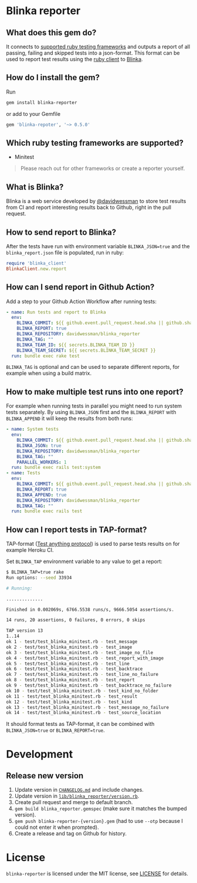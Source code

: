 # Blinka reporter

## What does this gem do?

It connects to [supported ruby testing frameworks](#which-ruby-testing-frameworks-are-supported) and outputs a report of all passing, failing and skipped tests into a json-format. This format can be used to report test results using the [ruby client](#how-to-send-report-to-blinka) to [Blinka](#what-is-blinka).

## How do I install the gem?

Run

```sh
gem install blinka-reporter
```

or add to your Gemfile

```ruby
gem 'blinka-repoter', '~> 0.5.0'
```

## Which ruby testing frameworks are supported?

- Minitest

> Please reach out for other frameworks or create a reporter yourself.

## What is Blinka?

Blinka is a web service developed by [@davidwessman](https://github.com/davidwessman) to store test results from CI and report interesting results back to Github, right in the pull request.

## How to send report to Blinka?

After the tests have run with environment variable `BLINKA_JSON=true` and the `blinka_report.json` file is populated, run in ruby:

```ruby
require 'blinka_client'
BlinkaClient.new.report
```

## How can I send report in Github Action?

Add a step to your Github Action Workflow after running tests:

```yaml
- name: Run tests and report to Blinka
  env:
    BLINKA_COMMIT: ${{ github.event.pull_request.head.sha || github.sha }}
    BLINKA_REPORT: true
    BLINKA_REPOSITORY: davidwessman/blinka_reporter
    BLINKA_TAG: ""
    BLINKA_TEAM_ID: ${{ secrets.BLINKA_TEAM_ID }}
    BLINKA_TEAM_SECRET: ${{ secrets.BLINKA_TEAM_SECRET }}
  run: bundle exec rake test
```

`BLINKA_TAG` is optional and can be used to separate different reports, for example when using a build matrix.

## How to make multiple test runs into one report?

For example when running tests in parallel you might need to run system tests separately.
By using `BLINKA_JSON` first and the `BLINKA_REPORT` with `BLINKA_APPEND` it will keep the results from both runs:

```yaml
- name: System tests
  env:
    BLINKA_COMMIT: ${{ github.event.pull_request.head.sha || github.sha }}
    BLINKA_JSON: true
    BLINKA_REPOSITORY: davidwessman/blinka_reporter
    BLINKA_TAG: ""
    PARALLEL_WORKERS: 1
  run: bundle exec rails test:system
- name: Tests
  env:
    BLINKA_COMMIT: ${{ github.event.pull_request.head.sha || github.sha }}
    BLINKA_REPORT: true
    BLINKA_APPEND: true
    BLINKA_REPOSITORY: davidwessman/blinka_reporter
    BLINKA_TAG: ""
  run: bundle exec rails test
```

## How can I report tests in TAP-format?

TAP-format ([Test anything protocol](https://testanything.org)) is used to parse tests results on for example Heroku CI.

Set `BLINKA_TAP` environment variable to any value to get a report:

```sh
$ BLINKA_TAP=true rake
Run options: --seed 33934

# Running:

..............

Finished in 0.002069s, 6766.5538 runs/s, 9666.5054 assertions/s.

14 runs, 20 assertions, 0 failures, 0 errors, 0 skips

TAP version 13
1..14
ok 1 - test/test_blinka_minitest.rb - test_message
ok 2 - test/test_blinka_minitest.rb - test_image
ok 3 - test/test_blinka_minitest.rb - test_image_no_file
ok 4 - test/test_blinka_minitest.rb - test_report_with_image
ok 5 - test/test_blinka_minitest.rb - test_line
ok 6 - test/test_blinka_minitest.rb - test_backtrace
ok 7 - test/test_blinka_minitest.rb - test_line_no_failure
ok 8 - test/test_blinka_minitest.rb - test_report
ok 9 - test/test_blinka_minitest.rb - test_backtrace_no_failure
ok 10 - test/test_blinka_minitest.rb - test_kind_no_folder
ok 11 - test/test_blinka_minitest.rb - test_result
ok 12 - test/test_blinka_minitest.rb - test_kind
ok 13 - test/test_blinka_minitest.rb - test_message_no_failure
ok 14 - test/test_blinka_minitest.rb - test_source_location
```

It should format tests as TAP-format, it can be combined with `BLINKA_JSON=true` or `BLINKA_REPORT=true`.

# Development

## Release new version

1. Update version in [`CHANGELOG.md`](./CHANGELOG.md) and include changes.
1. Update version in [`lib/blinka_reporter/version.rb`](./lib/blinka_reporter/version.rb).
1. Create pull request and merge to default branch.
1. `gem build blinka_reporter.gemspec` (make sure it matches the bumped version).
1. `gem push blinka-reporter-{version}.gem` (had to use `--otp` because I could not enter it when prompted).
1. Create a release and tag on Github for history.

# License

`blinka-reporter` is licensed under the MIT license, see [LICENSE](LICENSE) for details.
